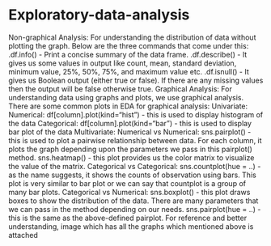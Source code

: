 # Exploratory-data-analysis

Non-graphical Analysis: For understanding the distribution of data without plotting the graph. Below are the three commands that come under this:
  .df.info() - Print a concise summary of the data frame.
  .df.describe() - It gives us some values in output like count, mean, standard deviation, minimum value, 25%, 50%, 75%, and maximum value etc.
  .df.isnull() - It gives us Boolean output (either true or false). If there are any missing values then the output will be false otherwise true.
Graphical Analysis: For understanding data using graphs and plots, we use graphical analysis. There are some common plots in EDA for graphical analysis:
  Univariate:
    Numerical: df[column].plot(kind=“hist”) - this is used to display histogram of the data
    Categorical: df[column].plot(kind=“bar”) - this is used to display bar plot of the data
  Multivariate:
    Numerical vs Numerical:
      sns.pairplot() - this is used to plot a pairwise relationship between data. For each column, it plots the graph depending upon the parameters we pass in this pairplot() method.
      sns.heatmap() - this plot provides us the color matrix to visualize the value of the matrix.
    Categorical vs Categorical:
      sns.countplot(hue = ..) - as the name suggests, it shows the counts of observation using bars. This plot is very similar to bar plot or we can say that countplot is a group of many bar plots.
    Categorical vs Numerical:
      sns.boxplot() - this plot draws boxes to show the distribution of the data. There are many parameters that we can pass in the method depending on our needs.
      sns.pairplot(hue = ..) - this is the same as the above-defined pairplot.
      For reference and better understanding, image which has all the graphs which mentioned above is attached

